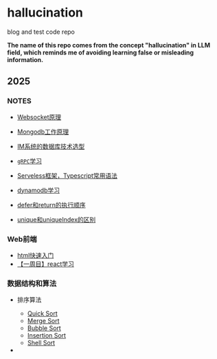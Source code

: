 # hallucination

 blog and test code repo

**The name of this repo comes from the concept "hallucination" in LLM field, which reminds me of avoiding learning false or misleading information.**

## 2025

### NOTES

* [Websocket原理](https://github.com/neKoui1/GOIM?tab=readme-ov-file#websocket%E5%8E%9F%E7%90%86)

* [Mongodb工作原理](https://github.com/neKoui1/GOIM?tab=readme-ov-file#mongodb%E5%B7%A5%E4%BD%9C%E5%8E%9F%E7%90%86)

* [IM系统的数据库技术选型](https://github.com/neKoui1/GOIM?tab=readme-ov-file#im%E7%B3%BB%E7%BB%9F%E7%9A%84%E6%95%B0%E6%8D%AE%E5%BA%93%E6%8A%80%E6%9C%AF%E9%80%89%E5%9E%8B)

* [`gRPC`学习](https://github.com/neKoui1/GOIM?tab=readme-ov-file#grpc%E5%AD%A6%E4%B9%A0)

* [Serveless框架，Typescript常用语法](https://github.com/neKoui1/hallucination/blob/main/1/1.md#serveless%E6%A1%86%E6%9E%B6)

* [dynamodb学习](https://github.com/neKoui1/hallucination/blob/main/2/2.md#dynamodb%E5%AD%A6%E4%B9%A0)

* [defer和return的执行顺序](https://github.com/neKoui1/hallucination/blob/main/go/defer/defer.md#defer%E5%92%8Creturn%E7%9A%84%E6%89%A7%E8%A1%8C%E9%A1%BA%E5%BA%8F)

* [unique和uniqueIndex的区别](https://github.com/neKoui1/hallucination/blob/main/go/gorm/gorm.md#unique%E5%92%8Cuniqueindex%E7%9A%84%E5%8C%BA%E5%88%AB)

### Web前端

* [html快速入门](https://github.com/neKoui1/hallucination/blob/main/5/5.md#html%E5%BF%AB%E9%80%9F%E5%85%A5%E9%97%A8)
* [【一周目】react学习](https://github.com/neKoui1/hallucination/tree/main/reactlearn#react%E7%B3%BB%E7%BB%9F%E5%AD%A6%E4%B9%A0)

### 数据结构和算法

* 排序算法
  
  * [Quick Sort](https://github.com/neKoui1/hallucination/tree/main/%E6%8E%92%E5%BA%8F%E7%AE%97%E6%B3%95#1-quick-sort)
  * [Merge Sort](https://github.com/neKoui1/hallucination/tree/main/%E6%8E%92%E5%BA%8F%E7%AE%97%E6%B3%95#2-merge-sort)
  * [Bubble Sort](https://github.com/neKoui1/hallucination/tree/main/%E6%8E%92%E5%BA%8F%E7%AE%97%E6%B3%95#3-bubble-sort)
  * [Insertion Sort](https://github.com/neKoui1/hallucination/tree/main/%E6%8E%92%E5%BA%8F%E7%AE%97%E6%B3%95#4-insertion-sort)
  * [Shell Sort](https://github.com/neKoui1/hallucination/tree/main/%E6%8E%92%E5%BA%8F%E7%AE%97%E6%B3%95#5-shell-sort)

* 
